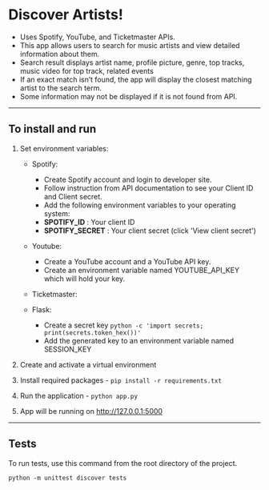 # Discover Artists!
- Uses <a ref="https://developer.spotify.com/documentation/web-api">Spotify</a>, <a ref="https://developers.google.com/youtube/v3/quickstart/python">YouTube</a>, and <a ref="https://developer.ticketmaster.com/products-and-docs/apis/discovery-api/v2/">Ticketmaster</a> APIs.
- This app allows users to search for music artists and view detailed information about them.
- Search result displays artist name, profile picture, genre, top tracks, music video for top track, related events
- If an exact match isn’t found, the app will display the closest matching artist to the search term.
- Some information may not be displayed if it is not found from API.

---

## To install and run

1. Set environment variables:

   - Spotify:
     - Create Spotify account and login to <a ref="https://developer.spotify.com/dashboard">developer site</a>.
     - Follow instruction from <a ref="https://developer.spotify.com/documentation/web-api/tutorials/getting-started#create-an-app"> API documentation</a> to see your Client ID and Client secret.
     - Add the following environment variables to your operating system:
     - **SPOTIFY_ID** : Your client ID
     - **SPOTIFY_SECRET** : Your client secret (click 'View client secret')

   - Youtube:
     - Create a YouTube account and a <a ref="https://developers.google.com/youtube/registering_an_application">YouTube API key</a>.
     - Create an environment variable named YOUTUBE_API_KEY which will hold your key.

   - Ticketmaster:

   - Flask:
     - Create a secret key `python -c 'import secrets; print(secrets.token_hex())'`
     - Add the generated key to an environment variable named SESSION_KEY

2. Create and activate a virtual environment
3. Install required packages - `pip install -r requirements.txt`
4. Run the application - `python app.py`
5. App will be running on http://127.0.0.1:5000

---

## Tests
To run tests, use this command from the root directory of the project.

`python -m unittest discover tests`